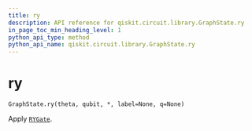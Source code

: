 ```yaml
---
title: ry
description: API reference for qiskit.circuit.library.GraphState.ry
in_page_toc_min_heading_level: 1
python_api_type: method
python_api_name: qiskit.circuit.library.GraphState.ry
---
```


# ry

<span id="qiskit.circuit.library.GraphState.ry" />

`GraphState.ry(theta, qubit, *, label=None, q=None)`

Apply [`RYGate`](qiskit.circuit.library.RYGate "qiskit.circuit.library.RYGate").

